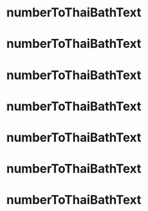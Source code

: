 # numberToThaiBathText
# numberToThaiBathText
# numberToThaiBathText
# numberToThaiBathText
# numberToThaiBathText
# numberToThaiBathText
# numberToThaiBathText

